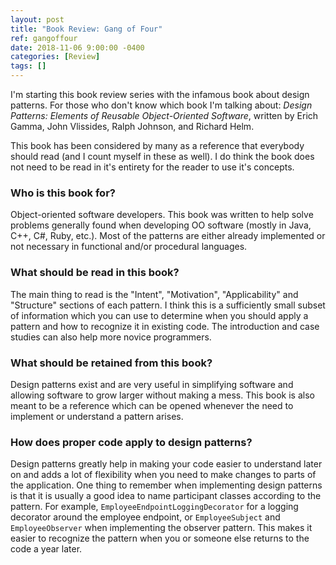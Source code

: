 ```yaml
---
layout: post
title: "Book Review: Gang of Four"
ref: gangoffour
date: 2018-11-06 9:00:00 -0400
categories: [Review]
tags: []
---
```

I'm starting this book review series with the infamous book about design patterns. For those who don't know which book I'm talking about: *Design Patterns: Elements of Reusable Object-Oriented Software*, written by Erich Gamma, John Vlissides, Ralph Johnson, and Richard Helm.

This book has been considered by many as a reference that everybody should read (and I count myself in these as well). I do think the book does not need to be read in it's entirety for the reader to use it's concepts.

### Who is this book for?
Object-oriented software developers. This book was written to help solve problems generally found when developing OO software (mostly in Java, C++, C#, Ruby, etc.). Most of the patterns are either already implemented or not necessary in functional and/or procedural languages.

### What should be read in this book?
The main thing to read is the "Intent", "Motivation", "Applicability" and "Structure" sections of each pattern. I think this is a sufficiently small subset of information which you can use to determine when you should apply a pattern and how to recognize it in existing code. The introduction and case studies can also help more novice programmers.

### What should be retained from this book?
Design patterns exist and are very useful in simplifying software and allowing software to grow larger without making a mess. This book is also meant to be a reference which can be opened whenever the need to implement or understand a pattern arises.

### How does proper code apply to design patterns?
Design patterns greatly help in making your code easier to understand later on and adds a lot of flexibility when you need to make changes to parts of the application. One thing to remember when implementing design patterns is that it is usually a good idea to name participant classes according to the pattern. For example, `EmployeeEndpointLoggingDecorator` for a logging decorator around the employee endpoint, or `EmployeeSubject` and `EmployeeObserver` when implementing the observer pattern. This makes it easier to recognize the pattern when you or someone else returns to the code a year later.
